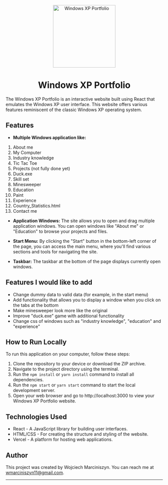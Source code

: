 <p align="center">
  <img
    width="200"
    height="200"
    src="https://raw.githubusercontent.com/MiszynV2/WindowsXP-portfolio/main/src/sources/duck.png"
    alt="Windows XP Portfolio"
  />
</p>

<p align="center">
  <!-- Add your badges here -->
</p>

<h1 align="center">Windows XP Portfolio</h1>

The Windows XP Portfolio is an interactive website built using React that emulates the Windows XP user interface. This website offers various features reminiscent of the classic Windows XP operating system.

## Features
 
- **Multiple Windows application like:**
1. About me
2. My Computer
3. Industry knowledge
4. Tic Tac Toe
5. Projects (not fully done yet)
6. Duck.exe 
7. Skill set
8. Minesweeper
9. Education
10. Paint
11. Experience
12. Country_Statistics.html
13. Contact me

- **Application Windows:** The site allows you to open and drag multiple application windows. You can open windows like "About me" or "Education" to browse your projects and files.

- **Start Menu:** By clicking the "Start" button in the bottom-left corner of the page, you can access the main menu, where you'll find various sections and tools for navigating the site.

- **Taskbar:** The taskbar at the bottom of the page displays currently open windows.

## Features I would like to add

- Change dummy data to valid data (for example, in the start menu) 
- Add functionality that allows you to display a window when you click on the tabs at the bottom 
- Make minesweeper look more like the original
- Improve "duck.exe" game with additional functionality
- Change css of windows such as "industry knowledge", "education" and "experience"

## How to Run Locally

To run this application on your computer, follow these steps:

1. Clone the repository to your device or download the ZIP archive.
2. Navigate to the project directory using the terminal.
3. Run the `npm install` or `yarn install` command to install all dependencies.
4. Run the `npm start` or `yarn start` command to start the local development server.
5. Open your web browser and go to http://localhost:3000 to view your Windows XP Portfolio website.

## Technologies Used

- React - A JavaScript library for building user interfaces.
- HTML/CSS - For creating the structure and styling of the website.
- Vercel - A platform for hosting web applications.

## Author

This project was created by Wojciech Marciniszyn. You can reach me at wmarciniszyn11@gmail.com.

---

